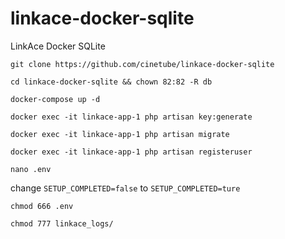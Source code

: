 # linkace-docker-sqlite
LinkAce Docker SQLite

```
git clone https://github.com/cinetube/linkace-docker-sqlite
```

```
cd linkace-docker-sqlite && chown 82:82 -R db
```

```
docker-compose up -d   
```

```
docker exec -it linkace-app-1 php artisan key:generate
```

```
docker exec -it linkace-app-1 php artisan migrate
```

```
docker exec -it linkace-app-1 php artisan registeruser
```

```
nano .env
```


change ```SETUP_COMPLETED=false``` to ```SETUP_COMPLETED=ture```


```
chmod 666 .env
```

```
chmod 777 linkace_logs/
```
